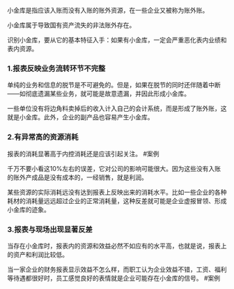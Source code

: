 小金库是指应该入账而没有入账的账外资源，在一些企业又被称为账外账。

小金库属于导致国有资产流失的非法账外存在。

识别小金库，要从它的基本特征入手：如果有小金库，一定会严重恶化表内业绩和表内资源。

### 1.报表反映业务流转环节不完整

单纯的业务和信息的脱节是不可避免的。但是，如果在脱节的同时还伴随着中断——如彻底遗漏某些业务，就可能是故意遗漏，并因此形成小金库。

一些单位没有将边角料卖掉后的收入计入自己的会计系统，而是形成了账外账，这就是小金库。此外，企业的副产品也容易产生小金库。

### 2.有异常高的资源消耗

报表的消耗显著高于内控消耗还是应该引起关注。 #案例 

千万不要小看这10%左右的误差，它对公司的影响可能很大。因为这些没有入账的账外产成品是没有成本的，一经销售，就是利润。

某些资源的实际消耗远没有达到报表上反映出来的消耗水平。比如一些企业的各种耗材的消耗量远远超过企业的正常消耗量，这种反差就可能是企业虚报冒领、形成小金库的迹象。

### 3.报表与现场出现显著反差

当存在小金库时，报表内的资源和效益必然不如应有的水平高，也就是说，报表上的资产和利润比较低。

当一家企业的财务报表显示效益不怎么样，而职工认为企业效益不错，工资、福利等待遇都很好时，员工感觉良好的表情就是企业可能存在小金库的信号。 #案例 



